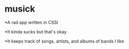 # musick

*A rad app written in CSSI

*It kinda sucks but that's okay

*It keeps track of songs, artists, and albums of bands I like
